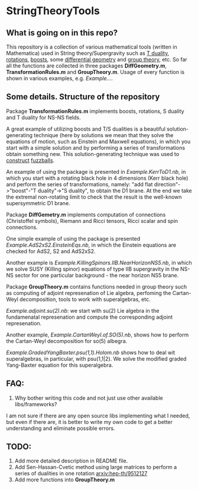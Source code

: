 # StringTheoryTools

## What is going on in this repo?

This repository is a collection of various mathematical tools (written in Mathematica) used in String theory/Supergravity such as [T duality](https://en.wikipedia.org/wiki/T-duality), [rotations](https://en.wikipedia.org/wiki/Rotation_matrix), [boosts](https://en.wikipedia.org/wiki/Lorentz_transformation#boost), some [differential geometry](https://en.wikipedia.org/wiki/Differential_geometry) and [group theory](https://en.wikipedia.org/wiki/Group_theory), etc. So far all the functions are collected in three packages **DiffGeometry.m**, **TransformationRules.m** and **GroupTheory.m**. Usage of every function is shown in various examples, e.g. *Example...*.


## Some details. Structure of the repository

Package **TransformationRules.m** implements boosts, rotations, S duality and T duality for NS-NS fields.

A great example of utilizing boosts and T/S dualities is a beautiful solution-generating technique (here by solutions we mean that they solve the equations of motion, such as Einstein and Maxwell equations), in which you start with a simple solution and by performing a series of transformations obtain something new. This solution-generating technique was used to [construct](http://arxiv.org/abs/hep-th/0105136) [fuzzballs](https://en.wikipedia.org/wiki/Fuzzball_(string_theory)).

An example of using the package is presented in *Example.KerrToD1.nb*, in which you start with a rotating black hole in 4 dimensions (Kerr black hole) and perform the series of transformations, namely: "add flat direction"->"boost"-"T duality"->"S duality", to obtain the D1 brane. At the end we take the extremal non-rotating limit to check that the result is the well-known supersymmetric D1 brane.

Package **DiffGemetry.m** implements computation of connections (Christoffel symbols), Riemann and Ricci tensors, Ricci scalar and spin connections.

One simple example of using the package is presented *Example.AdS2xS2.EinsteinEqs.nb*, in which the Einstein equations are checked for AdS2, S2 and AdS2xS2.

Another example is *Example.KillingSpinors.IIB.NearHorizonNS5.nb*, in which we solve SUSY (Killing spinor) equations of type IIB supergravity in the NS-NS sector for one particular background - the near horizon NS5 brane.

Package **GroupTheory.m** contains functions needed in group theory such as computing of adjoint represenation of Lie algebra, perfoming the Cartan-Weyl decomposition, tools to work with superalgebras, etc.

*Example.adjoint.su(2).nb*: we start with su(2) Lie algebra in the fundamenatal represenation and compute the corresponding adjoint represenation.

Another example, *Example.CartanWeyl.of.SO(5).nb*, shows how to perform the Cartan-Weyl decomposition for so(5) albegra.

*Example.GradedYangBaxter.psu(1,1).Holom.nb* shows how to deal wit superalgebras, in particular, with psu(1,1|2). We solve the modified graded Yang-Baxter equation for this superalgebra.

## FAQ:

1. Why bother writing this code and not just use other available libs/frameworks?

I am not sure if there are any open source libs implementing what I needed, but even if there are, it is better to write my own code to get a better understanding and eliminate possible errors.


## TODO: 

1. Add more detailed description in README file.
2. Add Sen-Hassan-Cvetic method using large matrices to perform a series of dualities in one rotation [arxiv:hep-th/9512127](http://arxiv.org/abs/hep-th/9512127)
3. Add more functions into **GroupTheory.m**
